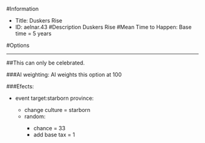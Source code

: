 #Information
 - Title: Duskers Rise
 - ID: aelnar.43
#Description
Duskers Rise
#Mean Time to Happen:
Base time = 5 years

#Options

___
##This can only be celebrated.

###AI weighting:
AI weights this option at 100


###Efects:<ul><li>event target:starborn province:</li><ul><li>change culture = starborn</li><li>random:</li><ul><li>chance = 33</li><li>add base tax = 1</li></ul></ul></ul>
